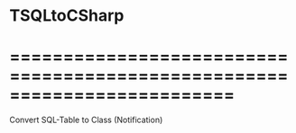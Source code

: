 # TSQLtoCSharp
# =========================================================================
Convert SQL-Table to Class (Notification)

